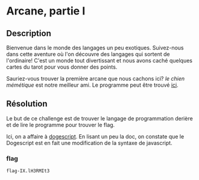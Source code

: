 # Arcane, partie I

## Description

Bienvenue dans le monde des langages un peu exotiques. Suivez-nous dans cette aventure où l'on découvre des langages qui sortent de l'ordinaire! C'est un monde tout divertissant et nous avons caché quelques cartes du tarot pour vous donner des points.

Sauriez-vous trouver la première arcane que nous cachons ici? _le chien mémétique_ est notre meilleur ami. Le programme peut être trouvé [ici](./program.djs).

## Résolution

Le but de ce challenge est de trouver le langage de programmation derière et de lire le programme pour trouver le flag.

Ici, on a affaire à [dogescript](https://github.com/dogescript/dogescript/blob/master/LANGUAGE.md). En lisant un peu la doc, on constate que le Dogescript est en fait une modification de la syntaxe de javascript.

### flag

`flag-IX.lH3RMIt3`
